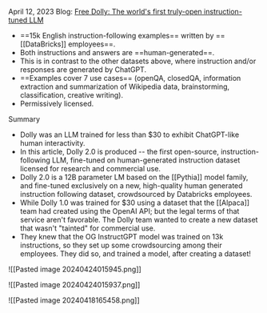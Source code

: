 April 12, 2023
Blog: [Free Dolly: The world's first truly-open instruction-tuned LLM](https://www.databricks.com/blog/2023/04/12/dolly-first-open-commercially-viable-instruction-tuned-llm)

- ==15k English instruction-following examples== written by ==[[DataBricks]] employees==.
- Both instructions and answers are ==human-generated==.
- This is in contrast to the other datasets above, where instruction and/or responses are generated by ChatGPT.
- ==Examples cover 7 use cases== (openQA, closedQA, information extraction and summarization of Wikipedia data, brainstorming, classification, creative writing).
- Permissively licensed.

Summary
- Dolly was an LLM trained for less than $30 to exhibit ChatGPT-like human interactivity.
- In this article, Dolly 2.0 is produced -- the first open-source, instruction-following LLM, fine-tuned on human-generated instruction dataset licensed for research and commercial use.
- Dolly 2.0 is a 12B parameter LM based on the [[Pythia]] model family, and fine-tuned exclusively on a new, high-quality human generated instruction following dataset, crowdsourced by Databricks employees.
- While Dolly 1.0 was trained for $30 using a dataset that the [[Alpaca]] team had created using the OpenAI API; but the legal terms of that service aren't favorable. The Dolly team wanted to create a new dataset that wasn't "tainted" for commercial use.
- They knew that the OG InstructGPT model was trained on 13k instructions, so they set up some crowdsourcing among their employees. They did so, and trained a model, after creating a dataset!

![[Pasted image 20240424015945.png]]

![[Pasted image 20240424015937.png]]


![[Pasted image 20240418165458.png]]